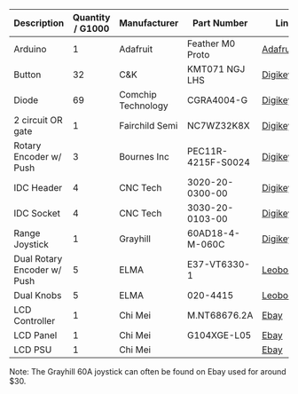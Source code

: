 | Description                 | Quantity / G1000   | Manufacturer       | Part Number        | Link    |
| --------------------------- | ------------------ | ------------------ | ------------------ | ------- |
| Arduino                     | 1                  | Adafruit           | Feather M0 Proto   | [Adafruit](https://www.adafruit.com/products/2772)
| Button                      | 32                 | C&K                | KMT071 NGJ LHS     | [Digikey](https://www.digikey.ca/product-detail/en/c-k/KMT071-NGJ-LHS/CKN10291CT-ND/2297282)
| Diode                       | 69                 | Comchip Technology | CGRA4004-G         | [Digikey](https://www.digikey.com/product-detail/en/comchip-technology/CGRA4004-G/641-1017-1-ND/1121139)
| 2 circuit OR gate           | 1                  | Fairchild Semi     | NC7WZ32K8X         | [Digikey](http://www.digikey.com/product-detail/en/fairchild-semiconductor/NC7WZ32K8X/NC7WZ32K8XCT-ND/965709)
| Rotary Encoder w/ Push      | 3                  | Bournes Inc        | PEC11R-4215F-S0024 | [Digikey](https://www.digikey.com/product-detail/en/bourns-inc/PEC11R-4215F-S0024/PEC11R-4215F-S0024-ND/4499665)
| IDC Header                  | 4                  | CNC Tech           | 3020-20-0300-00    | [Digikey](https://www.digikey.com/product-detail/en/cnc-tech/3020-20-0300-00/1175-1623-ND/3441742)
| IDC Socket                  | 4                  | CNC Tech           | 3030-20-0103-00    | [Digikey](https://www.digikey.com/product-detail/en/cnc-tech/3030-20-0103-00/1175-1422-ND/3821475)
| Range Joystick              | 1                  | Grayhill           | 60AD18-4-M-060C    | [Digikey](https://www.digikey.com/products/en?mpart=60AD18-4-M-060C&v=136)
| Dual Rotary Encoder w/ Push | 5                  | ELMA               | E37-VT6330-1       | [Leobodnar](http://www.leobodnar.com/shop/index.php?main_page=product_info&cPath=98_75&products_id=196)
| Dual Knobs                  | 5                  | ELMA               | 020-4415           | [Leobodnar](http://www.leobodnar.com/shop/index.php?main_page=product_info&products_id=197&zenid=af3c176deb8b5e6b3379c1b67a886b32)
| LCD Controller              | 1                  | Chi Mei            | M.NT68676.2A       | [Ebay](http://www.ebay.com/itm/HDMI-VGA-DVI-lcd-Control-board-work-for-10-4inch-G104X1-L04-1024x768-lcd-panel-/181914630431?hash=item2a5af4f91f:g:zSgAAOSwl9BWL0t0)
| LCD Panel                   | 1                  | Chi Mei            | G104XGE-L05        | [Ebay](https://www.ebay.com/sch/i.html?_from=R40&_trksid=m570.l1313&_nkw=G104XGE-L05&_sacat=0)
| LCD PSU                     | 1                  | Chi Mei            |                    | [Ebay](http://www.ebay.com/itm/New-12VDC-2-65A-40W-AC-Power-adapter-LCD-monitor-100VAC-240VAC-input-/181037711494?hash=item2a26b04086)

Note: The Grayhill 60A joystick can often be found on Ebay used for around $30.
